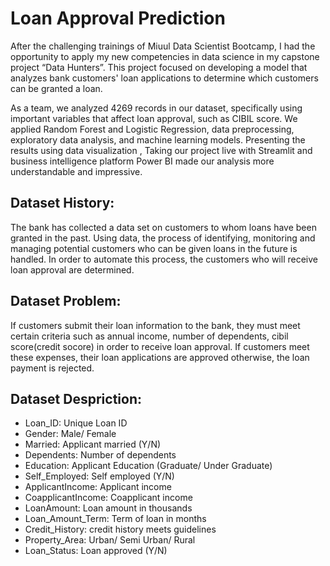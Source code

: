 # Loan Approval Prediction 
After the challenging trainings of Miuul Data Scientist Bootcamp, 
I had the opportunity to apply my new competencies in data science
in my capstone project “Data Hunters”. This project focused on developing a model that analyzes bank customers'
loan applications to determine which customers can be granted a loan.

As a team, we analyzed 4269 records in our dataset, specifically using important variables that affect loan approval,
such as CIBIL score. We applied Random Forest and Logistic Regression, data preprocessing,
exploratory data analysis, and machine learning models. Presenting the results using data visualization ,
Taking our project live with Streamlit and business intelligence platform Power BI made our analysis more understandable and impressive.

## Dataset History:
The bank has collected a data set on customers to whom loans have been granted in the past. Using data, the process of identifying, monitoring and 
managing potential customers who can be given loans in the future is handled. In order to automate this process, the customers who will receive loan approval
are determined.

## Dataset Problem:
If customers submit their loan information to the bank, they must meet certain criteria such as annual income, number of dependents, cibil score(credit socore)
in order to receive loan approval. If customers meet these expenses, their loan applications are approved otherwise, the loan payment is rejected.

## Dataset Despriction:
- Loan_ID:	Unique Loan ID
- Gender:	Male/ Female
- Married:	Applicant married (Y/N)
- Dependents:	Number of dependents
- Education:	Applicant Education (Graduate/ Under Graduate)
- Self_Employed:	Self employed (Y/N)
- ApplicantIncome:	Applicant income
- CoapplicantIncome:	Coapplicant income
- LoanAmount:	Loan amount in thousands
- Loan_Amount_Term:	Term of loan in months
- Credit_History:	credit history meets guidelines
- Property_Area:	Urban/ Semi Urban/ Rural
- Loan_Status:	Loan approved (Y/N)
